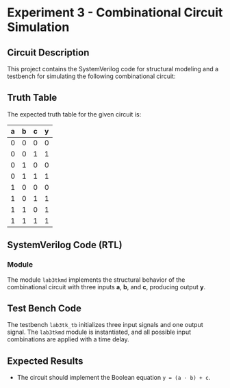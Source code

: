 # Experiment 3 - Combinational Circuit Simulation

## Circuit Description
This project contains the SystemVerilog code for structural modeling and a testbench for simulating the following combinational circuit:

## Truth Table
The expected truth table for the given circuit is:

| a   | b   | c   | y   |
| --- | --- | --- | --- |
| 0   | 0   | 0   | 0   |
| 0   | 0   | 1   | 1   |
| 0   | 1   | 0   | 0   |
| 0   | 1   | 1   | 1   |
| 1   | 0   | 0   | 0   |
| 1   | 0   | 1   | 1   |
| 1   | 1   | 0   | 1   |
| 1   | 1   | 1   | 1   |

## SystemVerilog Code (RTL)
### Module
The module `lab3tkmd` implements the structural behavior of the combinational circuit with three inputs **a**, **b**, and **c**, producing output **y**.

## Test Bench Code
The testbench `lab3tk_tb` initializes three input signals and one output signal. The `lab3tkmd` module is instantiated, and all possible input combinations are applied with a time delay.

## Expected Results
- The circuit should implement the Boolean equation `y = (a · b) + c`. 


